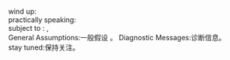 wind up:    
practically speaking:  
subject to :  ,  
General Assumptions:一般假设 。 
Diagnostic Messages:诊断信息。  
stay tuned:保持关注。  